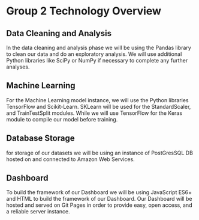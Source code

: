 # **Group 2 Technology Overview**

## **Data Cleaning and Analysis**

In the data cleaning and analysis phase we will be using the Pandas library to clean our data and do an exploratory analysis. We will use additional Python libraries like SciPy or NumPy if necessary to complete any further analyses. 

## **Machine Learning**

For the Machine Learning model instance, we will use the Python libraries TensorFlow and Scikit-Learn. SKLearn will be used for the  StandardScaler, and TrainTestSplit modules. While we will use TensorFlow for the Keras module to compile our model before training. 

## **Database Storage**

for storage of our datasets we will be using an instance of PostGresSQL DB hosted on and connected to Amazon Web Services. 

## **Dashboard**

To build the framework of our Dashboard we will be using JavaScript ES6+ and HTML to build the framework of our Dashboard. Our Dashboard will be hosted and served on Git Pages in order to provide easy, open access, and a reliable server instance. 